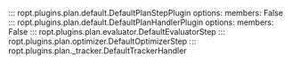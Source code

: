 ::: ropt.plugins.plan.default.DefaultPlanStepPlugin
    options:
        members: False
::: ropt.plugins.plan.default.DefaultPlanHandlerPlugin
    options:
        members: False
::: ropt.plugins.plan.evaluator.DefaultEvaluatorStep
::: ropt.plugins.plan.optimizer.DefaultOptimizerStep
::: ropt.plugins.plan._tracker.DefaultTrackerHandler
